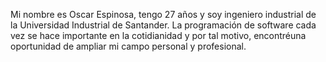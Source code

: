 Mi nombre es Oscar Espinosa, tengo 27 años y soy ingeniero industrial de la Universidad 
Industrial de Santander. La programación de software cada vez se hace importante en la
cotidianidad y por tal motivo, encontréuna oportunidad de ampliar mi campo personal y profesional.
